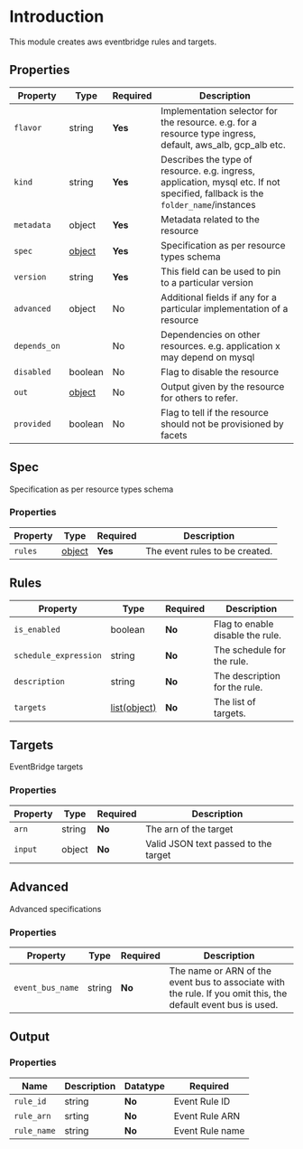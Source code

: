 # Introduction

This module creates aws eventbridge rules and targets.

## Properties

| Property     | Type            | Required | Description                                                                                                                                    |
| ------------ | --------------- | -------- | ---------------------------------------------------------------------------------------------------------------------------------------------- |
| `flavor`     | string          | **Yes**  | Implementation selector for the resource. e.g. for a resource type ingress, default, aws_alb, gcp_alb etc.                                     |
| `kind`       | string          | **Yes**  | Describes the type of resource. e.g. ingress, application, mysql etc. If not specified, fallback is the `folder_name`/instances                |
| `metadata`   | object          | **Yes**  | Metadata related to the resource                                                                                                               |
| `spec`       | [object](#spec) | **Yes**  | Specification as per resource types schema                                                                                                     |
| `version`    | string          | **Yes**  | This field can be used to pin to a particular version                                                                                          |
| `advanced`   | object          | No       | Additional fields if any for a particular implementation of a resource                                                                         |
| `depends_on` |                 | No       | Dependencies on other resources. e.g. application x may depend on mysql                                                                        |
| `disabled`   | boolean         | No       | Flag to disable the resource                                                                                          
| `out`        | [object](#out)  | No       | Output given by the resource for others to refer.                                                                                              |
| `provided`   | boolean         | No       | Flag to tell if the resource should not be provisioned by facets   |

## Spec

Specification as per resource types schema

### Properties

| Property           | Type   | Required | Description                                                                                                                                                                                                                              |
| ------------------ | ------ | -------- | ---------------------------------------------------------------------------------------------------------------------------------------------------------------------------------------------------------------------------------------- |
| `rules` | [object](#rules) | **Yes**  |  The event rules to be created. |

## Rules

| Property           | Type   | Required | Description                                                                                                                                                                                                                              |
| ------------------ | ------ | -------- | ---------------------------------------------------------------------------------------------------------------------------------------------------------------------------------------------------------------------------------------- |
| `is_enabled` | boolean | **No**  |  Flag to enable disable the rule. |
| `schedule_expression` | string | **No**  |  The schedule for the rule. |
| `description` | string | **No**  |  The description for the rule. |
| `targets` | [list(object)](#targets) | **No**  |  The list of targets. |

## Targets

EventBridge targets

### Properties

| Property           | Type   | Required | Description                                                                                                                                                                                                                              |
| ------------------ | ------ | -------- | ---------------------------------------------------------------------------------------------------------------------------------------------------------------------------------------------------------------------------------------- |
| `arn` | string | **No**  |  The arn of the target |
| `input` | object | **No**  | Valid JSON text passed to the target  |

## Advanced

Advanced specifications 

### Properties

| Property           | Type   | Required | Description                                                                                                                                                                                                                              |
| ------------------ | ------ | -------- | ---------------------------------------------------------------------------------------------------------------------------------------------------------------------------------------------------------------------------------------- |
| `event_bus_name` | string | **No** | The name or ARN of the event bus to associate with the rule. If you omit this, the default event bus is used.           |


## Output 

### Properties

| Name            | Description                                                          | Datatype | Required |
|-----------------|----------------------------------------------------------------------|----------|----------|
|`rule_id`    | string | **No** | Event Rule ID                                          |
|`rule_arn`   | srting | **No** | Event Rule ARN                                         |
|`rule_name`  | string | **No** | Event Rule name                                        |
